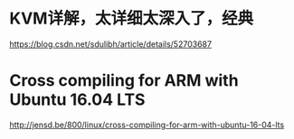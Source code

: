 # KVM详解，太详细太深入了，经典
https://blog.csdn.net/sdulibh/article/details/52703687
# Cross compiling for ARM with Ubuntu 16.04 LTS
http://jensd.be/800/linux/cross-compiling-for-arm-with-ubuntu-16-04-lts
